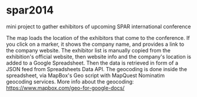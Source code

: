 spar2014
========

mini project to gather exhibitors of upcoming SPAR international conference

The map loads the location of the exhibitors that come to the conference. If you click on a marker, it shows the company name, and provides a link to the company website. 
The exhibitor list is manually copied from the exhibition's official website, then website info and the company's location is added to a Google Spreadsheet. Then the data is retrieved in form of a JSON feed from Spreadsheets Data API. The geocoding is done inside the spreadsheet, via MapBox's Geo script with MapQuest Nominatim geocoding services. More info about the geocoding: https://www.mapbox.com/geo-for-google-docs/